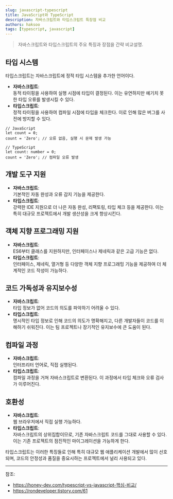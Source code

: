 ```yaml
---
slug: javascript-typescript
title: JavaScript와 TypeScript
description: 자바스크립트와 타입스크립트 특장점 비교
authors: haksoo
tags: [typescript, javascript]
---
```


> 자바스크립트와 타입스크립트의 주요 특징과 장점을 간략 비교설명.

<!-- truncate -->

## 타입 시스템

타입스크립트는 자바스크립트에 정적 타입 시스템을 추가한 언어이다.

- **자바스크립트**:  
  동적 타이핑을 사용하여 실행 시점에 타입이 결정된다. 이는 유연하지만 예기치 못한 타입 오류를 발생시킬 수 있다.
- **타입스크립트**:  
  정적 타이핑을 사용하여 컴파일 시점에 타입을 체크한다. 이로 인해 많은 버그를 사전에 방지할 수 있다.

```tsx
// JavaScript
let count = 0;
count = 'Zero'; // 오류 없음, 실행 시 문제 발생 가능

// TypeScript
let count: number = 0;
count = 'Zero'; // 컴파일 오류 발생
```

## 개발 도구 지원

- **자바스크립트**:  
  기본적인 자동 완성과 오류 감지 기능을 제공한다.
- **타입스크립트**:  
  강력한 IDE 지원으로 더 나은 자동 완성, 리팩토링, 타입 체크 등을 제공한다. 이는 특히 대규모 프로젝트에서 개발 생산성을 크게 향상시킨다.

## 객체 지향 프로그래밍 지원

- **자바스크립트**:  
  ES6부터 클래스를 지원하지만, 인터페이스나 제네릭과 같은 고급 기능은 없다.
- **타입스크립트**:  
  인터페이스, 제네릭, 열거형 등 다양한 객체 지향 프로그래밍 기능을 제공하여 더 체계적인 코드 작성이 가능하다.

## 코드 가독성과 유지보수성

- **자바스크립트**:  
  타입 정보가 없어 코드의 의도를 파악하기 어려울 수 있다.
- **타입스크립트**:  
  명시적인 타입 정보로 인해 코드의 의도가 명확해지고, 다른 개발자들이 코드를 이해하기 쉬워진다. 이는 팀 프로젝트나 장기적인 유지보수에 큰 도움이 된다.

## 컴파일 과정

- **자바스크립트**:  
  인터프리터 언어로, 직접 실행된다.
- **타입스크립트**:  
  컴파일 과정을 거쳐 자바스크립트로 변환된다. 이 과정에서 타입 체크와 오류 검사가 이루어진다.

## 호환성

- **자바스크립트**:  
  웹 브라우저에서 직접 실행 가능하다.
- **타입스크립트**:  
  자바스크립트의 상위집합이므로, 기존 자바스크립트 코드를 그대로 사용할 수 있다. 이는 기존 프로젝트의 점진적인 마이그레이션을 가능하게 한다.

타입스크립트는 이러한 특징들로 인해 특히 대규모 웹 애플리케이션 개발에서 많이 선호되며, 코드의 안정성과 품질을 중요시하는 프로젝트에서 널리 사용되고 있다.

---

참조:

- https://honey-dev.com/typescript-vs-javascript-핵심-비교/
- https://rondeveloper.tistory.com/61
